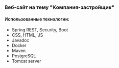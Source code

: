 ### Веб-сайт на тему "Компания-застройщик"
#### Использованные технологии:
- Spring REST, Security, Boot
- CSS, HTML, JS
- Javadoc
- Docker
- Maven
- PostgreSQL
- Tomcat server
